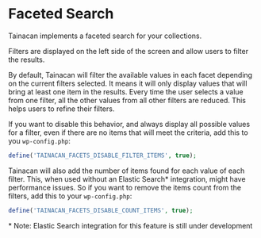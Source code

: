 # Faceted Search 

Tainacan implements a faceted search for your collections.

Filters are displayed on the left side of the screen and allow users to filter the results.

By default, Tainacan will filter the available values in each facet depending on the current filters selected. It means it will only display values that will bring at least one item in the results. Every time the user selects a value from one filter, all the other values from all other filters are reduced. This helps users to refine their filters.

If you want to disable this behavior, and always display all possible values for a filter, even if there are no items that will meet the criteria, add this to you `wp-config.php`:

```php
define('TAINACAN_FACETS_DISABLE_FILTER_ITEMS', true);
```

Tainacan will also add the number of items found for each value of each filter. This, when used without an Elastic Search* integration, might have performance issues. So if you want to remove the items count from the filters, add this to your `wp-config.php`:

```php
define('TAINACAN_FACETS_DISABLE_COUNT_ITEMS', true);
```

\* Note: Elastic Search integration for this feature is still under development